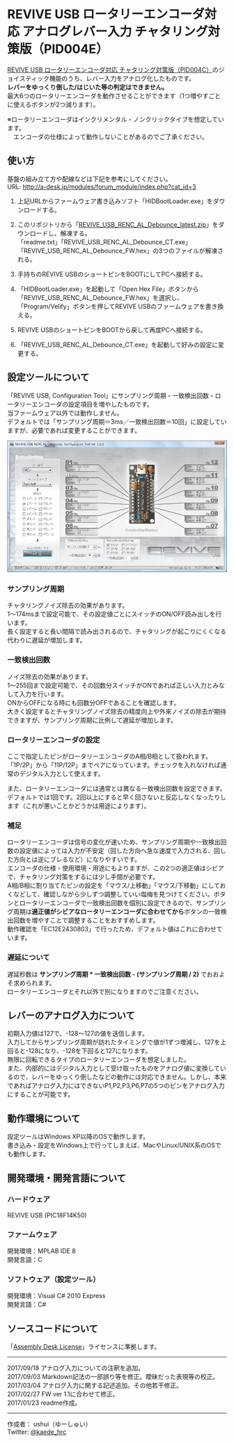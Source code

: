 # REVIVE USB ロータリーエンコーダ対応 アナログレバー入力 チャタリング対策版（PID004E）
[REVIVE USB ロータリーエンコーダ対応 チャタリング対策版（PID004C）](https://github.com/ushui/REVIVE_USB_RENC_Debounce)のジョイスティック機能のうち、レバー入力をアナログ化したものです。  
**レバーをゆっくり倒した/はじいた等の判定はできません。**  
最大6つのロータリーエンコーダを動作させることができます（1つ増やすごとに使えるボタンが2つ減ります）。  

※ロータリーエンコーダはインクリメンタル・ノンクリックタイプを想定しています。  
　エンコーダの仕様によって動作しないことがあるのでご了承ください。   
## 使い方
基盤の組み立て方や配線などは下記を参考にしてください。  
URL: <http://a-desk.jp/modules/forum_module/index.php?cat_id=3> 

1. 上記URLからファームウェア書き込みソフト「HIDBootLoader.exe」をダウンロードする。  

2. このリポジトリから「[REVIVE_USB_RENC_AL_Debounce_latest.zip](https://github.com/ushui/REVIVE_USB_RENC_AL_Debounce/raw/master/REVIVE_USB_RENC_AL_Debounce_latest.zip)」をダウンロードし、解凍する。  
「readme.txt」「REVIVE_USB_RENC_AL_Debounce_CT.exe」「REVIVE_USB_RENC_AL_Debounce_FW.hex」の3つのファイルが解凍される。  

3. 手持ちのREVIVE USBのショートピンをBOOTにしてPCへ接続する。  

4. 「HIDBootLoader.exe」を起動して「Open Hex File」ボタンから「REVIVE_USB_RENC_AL_Debounce_FW.hex」を選択し、  
「Program/Velify」ボタンを押してREVIVE USBのファームウェアを書き換える。  
6. REVIVE USBのショートピンをBOOTから戻して再度PCへ接続する。  

7. 「REVIVE_USB_RENC_AL_Debounce_CT.exe」を起動して好みの設定に変更する。  

## 設定ツールについて
「REVIVE USB, Configuration Tool」にサンプリング周期・一致検出回数・ロータリーエンコーダの設定項目を増やしたものです。  
当ファームウェア以外では動作しません。  
デフォルトでは「サンプリング周期＝3ms／一致検出回数＝10回」に設定していますが、必要であれば変更することができます。  

![REVIVE USB RENC AL Debounce, Configuration Tool](https://raw.githubusercontent.com/ushui/REVIVE_USB_RENC_AL_Debounce/master/revive_usb_renc_al_debounce_ct.png)  
### サンプリング周期
チャタリングノイズ除去の効果があります。  
1～174msまで設定可能で、その設定値ごとにスイッチのON/OFF読み出しを行います。  
長く設定すると長い間隔で読み出されるので、チャタリングが起こりにくくなる代わりに遅延が増加します。  
### 一致検出回数
ノイズ除去の効果があります。  
1～255回まで設定可能で、その回数分スイッチがONであれば正しい入力とみなして入力を行います。  
ONからOFFになる時にも回数分OFFであることを確認します。  
大きく設定するとチャタリングノイズ除去の精度向上や外来ノイズの除去が期待できますが、サンプリング周期に比例して遅延が増加します。  
### ロータリーエンコーダの設定
ここで指定したピンがロータリーエンコーダのA相/B相として扱われます。  
「1P/2P」から「11P/12P」までペアになっています。チェックを入れなければ通常のデジタル入力として使えます。  

また、ロータリーエンコーダには通常とは異なる一致検出回数を設定できます。  
デフォルトでは1回です。2回以上にすると早く回さないと反応しなくなったりします（これが悪いことかどうかは用途によります）。  
### 補足
ロータリーエンコーダは信号の変化が速いため、サンプリング周期や一致検出回数の設定値によっては入力が不安定（回した方向へ急な速度で入力される、回した方向とは逆にブレるなど）になりやすいです。  
エンコーダの仕様・使用環境・用途にもよりますが、この2つの適正値はシビアで、チャタリング対策をするには少し手間が必要です。  
A相/B相に割り当てたピンの設定を「マウス/上移動」「マウス/下移動」にしておくなどして、確認しながら少しずつ調整していい塩梅を見つけてください。ボタンとロータリーエンコーダで一致検出回数を個別に設定できるので、サンプリング周期は**適正値がシビアなロータリーエンコーダに合わせてから**ボタンの一致検出回数を増やすことで調整することをおすすめします。  
動作確認を「EC12E2430803」で行ったため、デフォルト値はこれに合わせています。  
### 遅延について
遅延秒数は **サンプリング周期 * 一致検出回数 - (サンプリング周期 / 2)** でおおよそ求められます。  
ロータリーエンコーダとそれ以外で別になりますのでご注意ください。  
## レバーのアナログ入力について
初期入力値は127で、-128～127の値を送信します。  
入力してからサンプリング周期が訪れたタイミングで値が1ずつ増減し、127を上回ると-128になり、-128を下回ると127になります。  
無限に回転できるタイプのロータリーエンコーダを想定しました。  
また、内部的にはデジタル入力として受け取ったものをアナログ値に変換しているので、レバーをゆっくり倒したなどの動作には対応できません。しかし、本来であればアナログ入力にはできないP1,P2,P3,P6,P7の5つのピンをアナログ入力にすることが可能です。　　
## 動作環境について
設定ツールはWindows XP以降のOSで動作します。  
書き込み・設定をWindows上で行ってしまえば、MacやLinux/UNIX系のOSでも動作します。
## 開発環境・開発言語について
### ハードウェア
REVIVE USB (PIC18F14K50)
### ファームウェア
開発環境：MPLAB IDE 8  
開発言語：C
### ソフトウェア（設定ツール）
開発環境：Visual C# 2010 Express  
開発言語：C#
## ソースコードについて
「[Assembly Desk License](https://raw.githubusercontent.com/ushui/REVIVE_USB_RENC_AL_Debounce/master/LICENSE)」ライセンスに準拠します。  

***
2017/09/18 アナログ入力についての注釈を追加。  
2017/09/03 Markdown記法の一部誤り等を修正。曖昧だった表現等の校正。  
2017/03/04 アナログ入力に関する記述追加。その他若干修正。  
2017/02/27 FW ver 1.1に合わせて修正。  
2017/01/23 readme作成。
***
作成者： ushui（ゆーしゅい）  
Twitter: [@kaede_hrc](https://twitter.com/kaede_hrc)  
